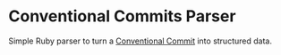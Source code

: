 # Conventional Commits Parser

Simple Ruby parser to turn a [Conventional Commit][0] into structured data.

[0]: https://www.conventionalcommits.org/en/v1.0.0/#specification
